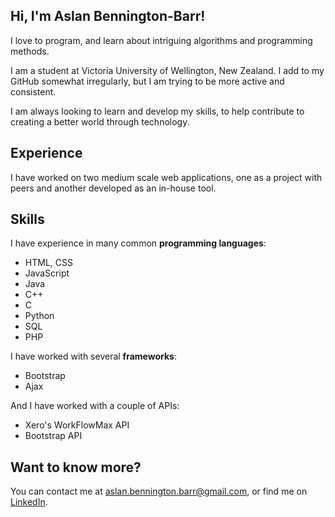 ## Hi, I'm Aslan Bennington-Barr!
I love to program, and learn about intriguing algorithms and programming methods.

I am a student at Victoria University of Wellington, New Zealand. I add to my GitHub somewhat irregularly, but I am trying to be more active and consistent.

I am always looking to learn and develop my skills, to help contribute to creating a better world through technology.

## Experience
I have worked on two medium scale web applications, one as a project with peers and another developed as an in-house tool. 

## Skills
I have experience in many common **programming languages**:
 - HTML, CSS
 - JavaScript
 - Java
 - C++
 - C
 - Python
 - SQL
 - PHP
 
I have worked with several **frameworks**:
 - Bootstrap
 - Ajax
 
And I have worked with a couple of APIs:
 - Xero's WorkFlowMax API
 - Bootstrap API

## Want to know more?
You can contact me at aslan.bennington.barr@gmail.com, or find me on [LinkedIn](https://www.linkedin.com/in/aslan-bennington-barr/).
